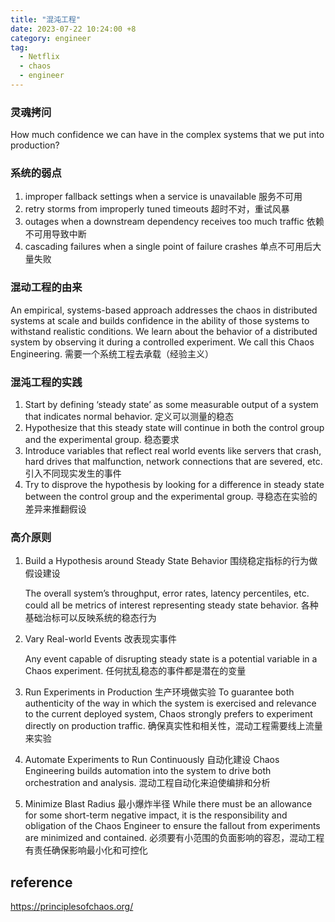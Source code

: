 ```yaml
---
title: "混沌工程"
date: 2023-07-22 10:24:00 +8
category: engineer
tag:
  - Netflix
  - chaos
  - engineer
---
```


### 灵魂拷问

How much confidence we can have in the complex systems that we put into production?

### 系统的弱点

1. improper fallback settings when a service is unavailable 服务不可用
2. retry storms from improperly tuned timeouts 超时不对，重试风暴
3. outages when a downstream dependency receives too much traffic 依赖不可用导致中断
4. cascading failures when a single point of failure crashes 单点不可用后大量失败

### 混动工程的由来

An empirical, systems-based approach addresses the chaos in distributed systems at scale and builds confidence in the ability of those systems to withstand realistic conditions. We learn about the behavior of a distributed system by observing it during a controlled experiment. We call this Chaos Engineering. 需要一个系统工程去承载（经验主义）

### 混沌工程的实践

1. Start by defining ‘steady state’ as some measurable output of a system that indicates normal behavior. 定义可以测量的稳态
2. Hypothesize that this steady state will continue in both the control group and the experimental group. 稳态要求
3. Introduce variables that reflect real world events like servers that crash, hard drives that malfunction, network connections that are severed, etc. 引入不同现实发生的事件
4. Try to disprove the hypothesis by looking for a difference in steady state between the control group and the experimental group. 寻稳态在实验的差异来推翻假设

### 高介原则

1. Build a Hypothesis around Steady State Behavior 围绕稳定指标的行为做假设建设

   The overall system’s throughput, error rates, latency percentiles, etc. could all be metrics of interest representing steady state behavior. 各种基础治标可以反映系统的稳态行为

2. Vary Real-world Events 改表现实事件

   Any event capable of disrupting steady state is a potential variable in a Chaos experiment. 任何扰乱稳态的事件都是潜在的变量

3. Run Experiments in Production 生产环境做实验
   To guarantee both authenticity of the way in which the system is exercised and relevance to the current deployed system, Chaos strongly prefers to experiment directly on production traffic. 确保真实性和相关性，混动工程需要线上流量来实验

4. Automate Experiments to Run Continuously 自动化建设
   Chaos Engineering builds automation into the system to drive both orchestration and analysis. 混动工程自动化来迫使编排和分析

5. Minimize Blast Radius 最小爆炸半径
   While there must be an allowance for some short-term negative impact, it is the responsibility and obligation of the Chaos Engineer to ensure the fallout from experiments are minimized and contained. 必须要有小范围的负面影响的容忍，混动工程有责任确保影响最小化和可控化

## reference

https://principlesofchaos.org/
